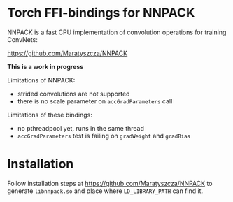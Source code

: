 Torch FFI-bindings for NNPACK 
=============

NNPACK is a fast CPU implementation of convolution operations for training ConvNets:
 
https://github.com/Maratyszcza/NNPACK

**This is a work in progress**

Limitations of NNPACK:

 * strided convolutions are not supported
 * there is no scale parameter on `accGradParameters` call 

Limitations of these bindings:

 * no pthreadpool yet, runs in the same thread
 * `accGradParameters` test is failing on `gradWeight` and `gradBias`

# Installation

Follow installation steps at https://github.com/Maratyszcza/NNPACK to generate `libnnpack.so` and place where `LD_LIBRARY_PATH` can find it.
